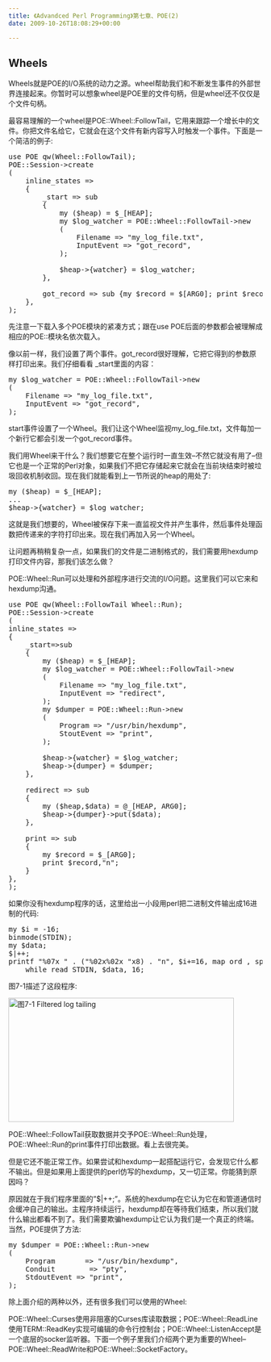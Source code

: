 ```yaml
---
title: 《Advandced Perl Programming》第七章、POE(2)
date: 2009-10-26T18:08:29+00:00

---
```

## Wheels

Wheels就是POE的I/O系统的动力之源。wheel帮助我们和不断发生事件的外部世界连接起来。你暂时可以想象wheel是POE里的文件句柄，但是wheel还不仅仅是个文件句柄。

最容易理解的一个wheel是POE::Wheel::FollowTail，它用来跟踪一个增长中的文件。你把文件名给它，它就会在这个文件有新内容写入时触发一个事件。下面是一个简洁的例子:

<pre class="brush: perl">use POE qw(Wheel::FollowTail);
POE::Session-&gt;create
(
    inline_states =&gt;
    {
        _start =&gt; sub
        {
            my ($heap) = $_[HEAP];
            my $log_watcher = POE::Wheel::FollowTail-&gt;new
            (
                Filename =&gt; "my_log_file.txt",
                InputEvent =&gt; "got_record",
            );

            $heap-&gt;{watcher} = $log_watcher;
        },

        got_record =&gt; sub {my $record = $[ARG0]; print $record,"n";}
    },
);</pre>

先注意一下载入多个POE模块的紧凑方式；跟在use POE后面的参数都会被理解成相应的POE::模块名依次载入。

像以前一样，我们设置了两个事件。got\_record很好理解，它把它得到的参数原样打印出来。我们仔细看看 \_start里面的内容：

<pre class="brush: perl">my $log_watcher = POE::Wheel::FollowTail-&gt;new
(
    Filename =&gt; "my_log_file.txt",
    InputEvent =&gt; "got_record",
);</pre>

start事件设置了一个Wheel。我们让这个Wheel监视my\_log\_file.txt，文件每加一个新行它都会引发一个got_record事件。

我们用Wheel来干什么？我们想要它在整个运行时一直生效&#8211;不然它就没有用了&#8211;但它也是一个正常的Perl对象，如果我们不把它存储起来它就会在当前块结束时被垃圾回收机制收回。现在我们就能看到上一节所说的heap的用处了:

<pre class="brush: perl">my ($heap) = $_[HEAP];
...
$heap-&gt;{watcher} = $log_watcher;</pre>

这就是我们想要的，Wheel被保存下来一直监视文件并产生事件，然后事件处理函数把传递来的字符打印出来。现在我们再加入另一个Wheel。

让问题再稍稍复杂一点，如果我们的文件是二进制格式的，我们需要用hexdump打印文件内容，那我们该怎么做？

POE::Wheel::Run可以处理和外部程序进行交流的I/O问题。这里我们可以它来和hexdump沟通。

<pre class="brush: perl">use POE qw(Wheel::FollowTail Wheel::Run);
POE::Session-&gt;create
(
inline_states =&gt;
{
    _start=&gt;sub
    {
        my ($heap) = $_[HEAP];
        my $log_watcher = POE::Wheel::FollowTail-&gt;new
        (
            Filename =&gt; "my_log_file.txt",
            InputEvent =&gt; "redirect",
        );
        my $dumper = POE::Wheel::Run-&gt;new
        (
            Program =&gt; "/usr/bin/hexdump",
            StoutEvent =&gt; "print",
        );

        $heap-&gt;{watcher} = $log_watcher;
        $heap-&gt;{dumper} = $dumper;
    },

    redirect =&gt; sub
    {
        my ($heap,$data) = @_[HEAP, ARG0];
        $heap-&gt;{dumper}-&gt;put($data);
    },

    print =&gt; sub
    {
        my $record = $_[ARG0];
        print $record,"n";
    }
},
);</pre>

如果你没有hexdump程序的话，这里给出一小段用perl把二进制文件输出成16进制的代码:

<pre class="brush: perl">my $i = -16;
binmode(STDIN);
my $data;
$|++;
printf "%07x " . ("%02x%02x "x8) . "n", $i+=16, map ord , split//, $data
    while read STDIN, $data, 16;</pre>

图7-1描述了这段程序:

<img style="border: 0pt none; display: inline;" title="图7-1 Filtered log tailing" src="http://blog.yikuyiku.com/wp-content/uploads/2010/01/efc32a4fc780.jpg" border="0" alt="图7-1 Filtered log tailing" width="447" height="246" />

POE::Wheel::FollowTail获取数据并交予POE::Wheel::Run处理，POE::Wheel::Run的print事件打印出数据。看上去很完美。

但是它还不能正常工作。如果尝试和hexdump一起搭配运行它，会发现它什么都不输出。但是如果用上面提供的perl仿写的hexdump，又一切正常。你能猜到原因吗？

原因就在于我们程序里面的&#8221;$|++;&#8221;。系统的hexdump在它认为它在和管道通信时会缓冲自己的输出。主程序持续运行，hexdump却在等待我们结束，所以我们就什么输出都看不到了。我们需要欺骗hexdump让它认为我们是一个真正的终端。当然，POE提供了方法:

<pre class="brush: perl">my $dumper = POE::Wheel::Run-&gt;new
(
    Program       =&gt; "/usr/bin/hexdump",
    Conduit        =&gt; "pty",
    StdoutEvent =&gt; "print",
);</pre>

除上面介绍的两种以外，还有很多我们可以使用的Wheel:
  
POE::Wheel::Curses使用非阻塞的Curses库读取数据；POE::Wheel::ReadLine使用TERM::ReadKey实现可编辑的命令行控制台；POE::Wheel::ListenAccept是一个底层的socker监听器。下面一个例子里我们介绍两个更为重要的Wheel&#8211;POE::Wheel::ReadWrite和POE::Wheel::SocketFactory。
